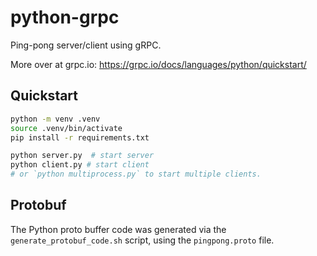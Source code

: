 # python-grpc

Ping-pong server/client using gRPC.

More over at grpc.io: https://grpc.io/docs/languages/python/quickstart/

## Quickstart

```bash
python -m venv .venv
source .venv/bin/activate
pip install -r requirements.txt

python server.py  # start server
python client.py # start client
# or `python multiprocess.py` to start multiple clients.
```

## Protobuf

The Python proto buffer code was generated via the `generate_protobuf_code.sh` script, using the `pingpong.proto` file.
